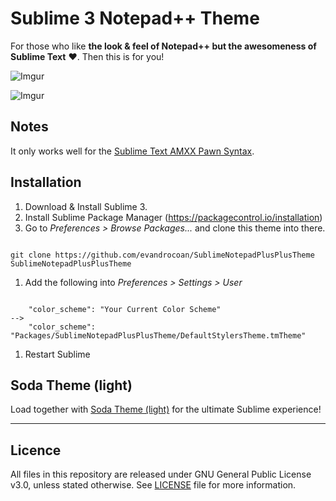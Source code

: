 Sublime 3 Notepad++ Theme
===============================

For those who like <strong>the look & feel of Notepad++ but the awesomeness of Sublime Text</strong> &#10084;. 
Then this is for you! 

![Imgur](http://i.imgur.com/iXk6Qpb.png)

![Imgur](http://i.imgur.com/BXfaFSv.png)



## Notes

It only works well for the [Sublime Text AMXX Pawn Syntax](https://github.com/evandrocoan/SublimeAmxxPawn).



## Installation

1. Download & Install Sublime 3.
1. Install Sublime Package Manager (https://packagecontrol.io/installation)
1. Go to <i>Preferences > Browse Packages...</i> and clone this theme into there.
<pre><code>
git clone https://github.com/evandrocoan/SublimeNotepadPlusPlusTheme SublimeNotepadPlusPlusTheme
</code></pre>
1. Add the following into <i>Preferences > Settings > User</i>
<pre><code>
    "color_scheme": "Your Current Color Scheme"
-->
    "color_scheme": "Packages/SublimeNotepadPlusPlusTheme/DefaultStylersTheme.tmTheme"
</code></pre>
1. Restart Sublime



## Soda Theme (light)

Load together with [Soda Theme (light)](https://github.com/buymeasoda/soda-theme) for the ultimate Sublime experience!



___
## Licence
All files in this repository are released under GNU General Public License v3.0, unless stated otherwise.
See [LICENSE](https://www.gnu.org/licenses/gpl-3.0.en.html) file for more information.





